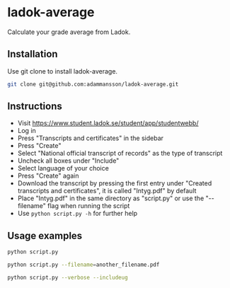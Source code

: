 # ladok-average
Calculate your grade average from Ladok.

## Installation
Use git clone to install ladok-average.
```bash
git clone git@github.com:adammansson/ladok-average.git
```

## Instructions
- Visit https://www.student.ladok.se/student/app/studentwebb/
- Log in
- Press "Transcripts and certificates" in the sidebar
- Press "Create"
- Select "National official transcript of records" as the type of transcript
- Uncheck all boxes under "Include"
- Select language of your choice
- Press "Create" again
- Download the transcript by pressing the first entry under "Created transcripts and certificates", it is called "Intyg.pdf" by default
- Place "Intyg.pdf" in the same directory as "script.py" or use the "--filename" flag when running the script
- Use ```python script.py -h``` for further help

## Usage examples
```bash
python script.py
```
```bash
python script.py --filename=another_filename.pdf
```
```bash
python script.py --verbose --includeug
```